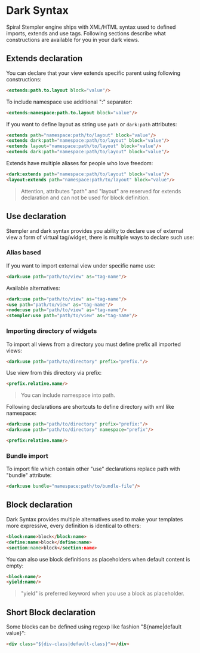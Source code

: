 # Dark Syntax
Spiral Stempler engine ships with XML/HTML syntax used to defined imports, extends and use tags. Following sections describe what
constructions are available for you in your dark views.

## Extends declaration
You can declare that your view extends specific parent using following constructions:

```html
<extends:path.to.layout block="value"/>
```

To include namespace use additional ":" separator:

```html
<extends:namespace:path.to.layout block="value"/>
```

If you want to define layout as string use `path` or `dark:path` attributes:

```html
<extends path="namespace:path/to/layout" block="value"/>
<extends dark:path="namespace:path/to/layout" block="value"/>
<extends layout="namespace:path/to/layout" block="value"/>
<extends dark:path="namespace:path/to/layout" block="value"/>
```

Extends have multiple aliases for people who love freedom:

```html
<dark:extends path="namespace:path/to/layout" block="value"/>
<layout:extends path="namespace:path/to/layout" block="value"/>
```

> Attention, attributes "path" and "layout" are reserved for extends declaration and can not be used for block definition.

## Use declaration
Stempler and dark syntax provides you ability to declare use of external view a form of virtual tag/widget, there is multiple ways to declare such use:

### Alias based
If you want to import external view under specific name use:

```html
<dark:use path="path/to/view" as="tag-name"/>
```

Available alternatives:

```html
<dark:use path="path/to/view" as="tag-name"/>
<use path="path/to/view" as="tag-name"/>
<node:use path="path/to/view" as="tag-name"/>
<stempler:use path="path/to/view" as="tag-name"/>
```

### Importing directory of widgets
To import all views from a directory you must define prefix all imported views:

```html
<dark:use path="path/to/directory" prefix="prefix."/>
```

Use view from this directory via prefix:

```html
<prefix.relative.name/>
```

> You can include namespace into path.

Following declarations are shortcuts to define directory with xml like namespace:

```html
<dark:use path="path/to/directory" prefix="prefix:"/>
<dark:use path="path/to/directory" namespace="prefix"/>
```

```html
<prefix:relative.name/>
```

### Bundle import
To import file which contain other "use" declarations replace path with "bundle" attribute:

```html
<dark:use bundle="namespace:path/to/bundle-file"/>
```

## Block declaration
Dark Syntax provides multiple alternatives used to make your templates more expressive, every definition is identical to others:

```html
<block:name>block</block:name>
<define:name>block</define:name>
<section:name>block</section:name>
```

You can also use block definitions as placeholders when default content is empty:

```html
<block:name/>
<yield:name/>
```

> "yield" is preferred keyword when you use a block as placeholder.

## Short Block declaration
Some blocks can be defined using regexp like fashion "${name|default value}":

```html
<div class="${div-class|default-class}"></div>
```
